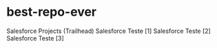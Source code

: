 # best-repo-ever
Salesforce Projects (Trailhead)
Salesforce Teste [1]
Salesforce Teste [2]
Salesforce Teste [3]
